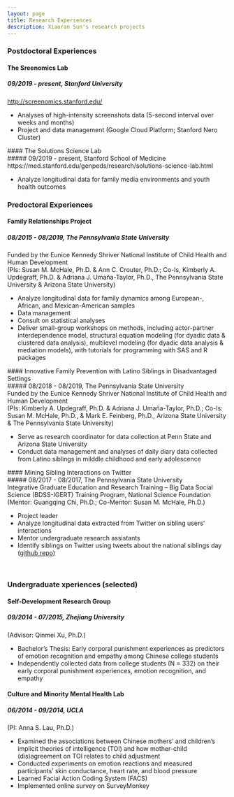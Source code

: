 ```yaml
---
layout: page
title: Research Experiences
description: Xiaoran Sun's research projects
---
```

<meta name="format-detection" content="telephone=no">

### Postdoctoral Experiences <br/>
#### The Sreenomics Lab <br/>
##### 09/2019 - present, Stanford University <br/>
http://screenomics.stanford.edu/
<ul>
<li>Analyses of high-intensity screenshots data (5-second interval over weeks and months)</li>
<li>Project and data management (Google Cloud Platform; Stanford Nero Cluster)</li>
</ul>
#### The Solutions Science Lab <br/>
##### 09/2019 - present, Stanford School of Medicine <br/>
https://med.stanford.edu/genpeds/research/solutions-science-lab.html
<ul>
<li>Analyze longitudinal data for family media environments and youth health outcomes </li>
</ul>

### Predoctoral Experiences <br/>
#### Family Relationships Project <br/>
##### 08/2015 - 08/2019, The Pennsylvania State University <br/>
Funded by the Eunice Kennedy Shriver National Institute of Child Health and Human Development <br/>
(PIs: Susan M. McHale, Ph.D. & Ann C. Crouter, Ph.D.; Co-Is, Kimberly A. Updegraff, Ph.D. & Adriana J. Umaña-Taylor, Ph.D., The Pennsylvania State University & Arizona State University) <br/>
<ul>
<li>Analyze longitudinal data for family dynamics among European-, African, and Mexican-American samples</li>
<li>Data management</li>
<li>Consult on statistical analyses</li>
<li>Deliver small-group workshops on methods, including actor-partner interdependence model, structural equation modeling (for dyadic data & clustered data analysis), multilevel modeling (for dyadic data analysis & mediation models), with tutorials for programming with SAS and R packages </li>
</ul>
#### Innovative Family Prevention with Latino Siblings in Disadvantaged Settings <br/>
##### 08/2018 - 08/2019, The Pennsylvania State University <br/>
Funded by the Eunice Kennedy Shriver National Institute of Child Health and Human Development <br/>
(PIs: Kimberly A. Updegraff, Ph.D. & Adriana J. Umaña-Taylor, Ph.D.; Co-Is: Susan M. McHale, Ph.D., & Mark E. Feinberg, Ph.D., Arizona State University & The Pennsylvania State University) <br/>
<ul>
<li>Serve as research coordinator for data collection at Penn State and Arizona State University</li>
<li>Conduct data management and analyses of daily diary data collected from Latino siblings in milddle childhood and early adolescence</li>
</ul>
#### Mining Sibling Interactions on Twitter <br/>
##### 08/2017 - 08/2017, The Pennsylvania State University <br/>
 Integrative Graduate Education and Research Training – Big Data Social Science (BDSS-IGERT) Training Program, National Science Foundation<br/>
(Mentor: Guangqing Chi, Ph.D.; Co-Mentor: Susan M. McHale, Ph.D.) <br/>
<ul>
<li>Project leader</li>
<li>Analyze longitudinal data extracted from Twitter on sibling users’ interactions</li>
<li>Mentor undergraduate research assistants</li>
<li>Identify siblings on Twitter using tweets about the national siblings day (<a href="https://github.com/xiaoransun/Twitter_National_Sibling_Day">github repo</a>)</li>
</ul>
<br/>

### Undergraduate xperiences (selected) <br/>
#### Self-Development Research Group <br/>
##### 09/2014 - 07/2015, Zhejiang University <br/>
(Advisor: Qinmei Xu, Ph.D.) <br/>
<ul>
<li>Bachelor’s Thesis: Early corporal punishment experiences as predictors of emotion recognition and empathy among Chinese college students</li>
<li>Independently collected data from college students (N = 332) on their early corporal punishment experiences, emotion recognition, and empathy </li>
</ul>

#### Culture and Minority Mental Health Lab <br/>
##### 06/2014 - 09/2014, UCLA <br/>
(PI: Anna S. Lau, Ph.D.) <br/>
<ul>
<li>Examined the associations between Chinese mothers’ and children’s implicit theories of intelligence (TOI) and how mother-child (dis)agreement on TOI relates to child adjustment </li>
<li>Conducted experiments on emotion reactions and measured participants’ skin conductance, heart rate, and blood pressure</li>
<li>Learned Facial Action Coding System (FACS)</li>
<li>Implemented online survey on SurveyMonkey</li>
</ul>
<br/>



<!-- Note: this is how to write a comment in HTML. Everything in here won't show up on your webpage.-->

<!--
To increase the size of the title, use fewer # in front of the paper title.
To decrease the size of the title, use more #. 
To remove the italics, remove the * before and after the description
To remove the underline from the title, remove the <u> tags (<u> and </u>)
-->
